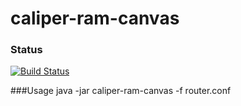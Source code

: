 
caliper-ram-canvas
=========================

### Status
[![Build Status](http://128.163.188.129:9998/buildStatus/icon?job=caliper-ram-canvas)](http://128.163.188.129:9998/job/caliper-ram-canvas/)

###Usage
java -jar caliper-ram-canvas -f router.conf



